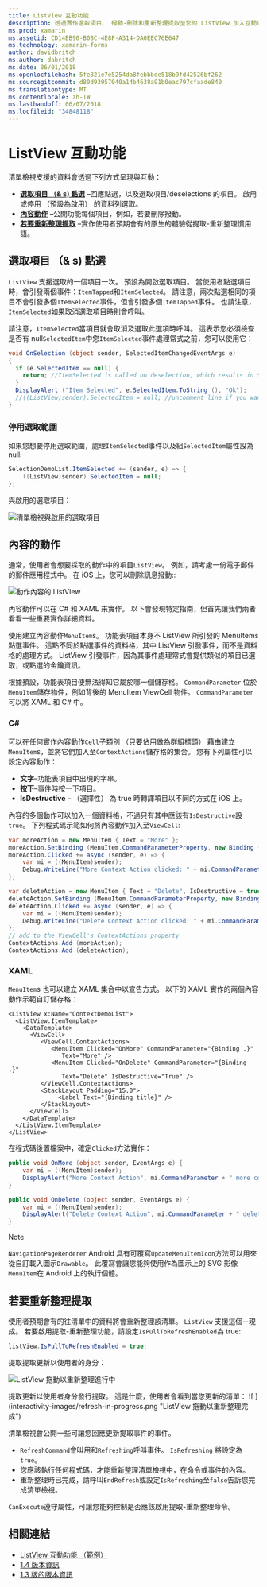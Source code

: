 ```yaml
---
title: ListView 互動功能
description: 透過實作選取項目、 撥動-刪除和重新整理提取至您的 ListView 加入互動功能。
ms.prod: xamarin
ms.assetid: CD14EB90-B08C-4E8F-A314-DA0EEC76E647
ms.technology: xamarin-forms
author: davidbritch
ms.author: dabritch
ms.date: 06/01/2018
ms.openlocfilehash: 5fe821e7e5254da8febbbde518b9fd42526bf262
ms.sourcegitcommit: d80d93957040a14b4638a91b0eac797cfaade840
ms.translationtype: MT
ms.contentlocale: zh-TW
ms.lasthandoff: 06/07/2018
ms.locfileid: "34848118"
---
```

# <a name="listview-interactivity"></a>ListView 互動功能

清單檢視支援的資料會透過下列方式呈現與互動：

- [**選取項目 （& s) 點選**](#selectiontaps) &ndash;回應點選，以及選取項目/deselections 的項目。 啟用或停用 （預設為啟用） 的資料列選取。
- [**內容動作**](#Context_Actions) &ndash;公開功能每個項目，例如，若要刪除撥動。
- [**若要重新整理提取**](#Pull_to_Refresh) &ndash;實作使用者預期會有的原生的體驗從提取-重新整理慣用語。

<a name="selectiontaps" />

## <a name="selection--taps"></a>選取項目 （& s) 點選
`ListView` 支援選取的一個項目一次。 預設為開啟選取項目。 當使用者點選項目時，會引發兩個事件：`ItemTapped`和`ItemSelected`。 請注意，兩次點選相同的項目不會引發多個`ItemSelected`事件，但會引發多個`ItemTapped`事件。 也請注意，`ItemSelected`如果取消選取項目時則會呼叫。

請注意，`ItemSelected`當項目就會取消及選取此選項時呼叫。 這表示您必須檢查是否有 null`SelectedItem`中您`ItemSelected`事件處理常式之前，您可以使用它：

```csharp
void OnSelection (object sender, SelectedItemChangedEventArgs e)
{
  if (e.SelectedItem == null) {
    return; //ItemSelected is called on deselection, which results in SelectedItem being set to null
  }
  DisplayAlert ("Item Selected", e.SelectedItem.ToString (), "Ok");
  //((ListView)sender).SelectedItem = null; //uncomment line if you want to disable the visual selection state.
}
```

### <a name="disabling-selection"></a>停用選取範圍

如果您想要停用選取範圍，處理`ItemSelected`事件以及組`SelectedItem`屬性設為 null:

```csharp
SelectionDemoList.ItemSelected += (sender, e) => {
    ((ListView)sender).SelectedItem = null;
};
```

與啟用的選取項目：

![](interactivity-images/selection-default.png "清單檢視與啟用的選取項目")

<a name="Context_Actions" />

## <a name="context-actions"></a>內容的動作
通常，使用者會想要採取的動作中的項目`ListView`。 例如，請考慮一份電子郵件的郵件應用程式中。 在 iOS 上，您可以刪除訊息撥動::

![](interactivity-images/context-default.png "動作內容的 ListView")

內容動作可以在 C# 和 XAML 來實作。 以下會發現特定指南，但首先讓我們兩者看看一些重要實作詳細資料。

使用建立內容動作`MenuItem`s。 功能表項目本身不 ListView 所引發的 MenuItems 點選事件。 這點不同於點選事件的資料格，其中 ListView 引發事件，而不是資料格的處理方式。 ListView 引發事件，因為其事件處理常式會提供類似的項目已選取，或點選的金鑰資訊。

根據預設，功能表項目便無法得知它屬於哪一個儲存格。 `CommandParameter` 位於`MenuItem`儲存物件，例如背後的 MenuItem ViewCell 物件。 `CommandParameter` 可以將 XAML 和 C# 中。

### <a name="c"></a>C#  

可以在任何實作內容動作`Cell`子類別 （只要佔用做為群組標頭） 藉由建立`MenuItem`s，並將它們加入至`ContextActions`儲存格的集合。 您有下列屬性可以設定內容動作：

* **文字**&ndash;功能表項目中出現的字串。
* **按下**&ndash;事件時按一下項目。
* **IsDestructive** &ndash; （選擇性） 為 true 時轉譯項目以不同的方式在 iOS 上。

內容的多個動作可以加入一個資料格，不過只有其中應該有`IsDestructive`設`true`。 下列程式碼示範如何將內容動作加入至`ViewCell`:

```csharp
var moreAction = new MenuItem { Text = "More" };
moreAction.SetBinding (MenuItem.CommandParameterProperty, new Binding ("."));
moreAction.Clicked += async (sender, e) => {
    var mi = ((MenuItem)sender);
    Debug.WriteLine("More Context Action clicked: " + mi.CommandParameter);
};

var deleteAction = new MenuItem { Text = "Delete", IsDestructive = true }; // red background
deleteAction.SetBinding (MenuItem.CommandParameterProperty, new Binding ("."));
deleteAction.Clicked += async (sender, e) => {
    var mi = ((MenuItem)sender);
    Debug.WriteLine("Delete Context Action clicked: " + mi.CommandParameter);
};
// add to the ViewCell's ContextActions property
ContextActions.Add (moreAction);
ContextActions.Add (deleteAction);
```

### <a name="xaml"></a>XAML

`MenuItem`s 也可以建立 XAML 集合中以宣告方式。 以下的 XAML 實作的兩個內容動作示範自訂儲存格：

```xaml
<ListView x:Name="ContextDemoList">
  <ListView.ItemTemplate>
    <DataTemplate>
      <ViewCell>
         <ViewCell.ContextActions>
            <MenuItem Clicked="OnMore" CommandParameter="{Binding .}"
               Text="More" />
            <MenuItem Clicked="OnDelete" CommandParameter="{Binding .}"
               Text="Delete" IsDestructive="True" />
         </ViewCell.ContextActions>
         <StackLayout Padding="15,0">
              <Label Text="{Binding title}" />
         </StackLayout>
      </ViewCell>
    </DataTemplate>
  </ListView.ItemTemplate>
</ListView>
```

在程式碼後置檔案中，確定`Clicked`方法實作：

```csharp
public void OnMore (object sender, EventArgs e) {
    var mi = ((MenuItem)sender);
    DisplayAlert("More Context Action", mi.CommandParameter + " more context action", "OK");
}

public void OnDelete (object sender, EventArgs e) {
    var mi = ((MenuItem)sender);
    DisplayAlert("Delete Context Action", mi.CommandParameter + " delete context action", "OK");
}
```

> [!NOTE]
> `NavigationPageRenderer` Android 具有可覆寫`UpdateMenuItemIcon`方法可以用來從自訂載入圖示`Drawable`。 此覆寫會讓您能夠使用作為圖示上的 SVG 影像`MenuItem`在 Android 上的執行個體。

<a name="Pull_to_Refresh" />

## <a name="pull-to-refresh"></a>若要重新整理提取
使用者預期會有的往清單中的資料將會重新整理該清單。 `ListView` 支援這個--現成。 若要啟用提取-重新整理功能，請設定`IsPullToRefreshEnabled`為 true:

```csharp
listView.IsPullToRefreshEnabled = true;
```

提取提取更新以使用者的身分：

![](interactivity-images/refresh-start.png "ListView 拖動以重新整理進行中")

提取更新以使用者身分發行提取。 這是什麼，使用者會看到當您更新的清單： ![ ] (interactivity-images/refresh-in-progress.png "ListView 拖動以重新整理完成")

清單檢視會公開一些可讓您回應更新提取事件的事件。

-  `RefreshCommand`會叫用和`Refreshing`呼叫事件。 `IsRefreshing` 將設定為`true`。
-  您應該執行任何程式碼，才能重新整理清單檢視中，在命令或事件的內容。
-  重新整理時已完成，請呼叫`EndRefresh`或設定`IsRefreshing`至`false`告訴您完成清單檢視。

`CanExecute`遵守屬性，可讓您能夠控制是否應該啟用提取-重新整理命令。



## <a name="related-links"></a>相關連結

- [ListView 互動功能 （範例）](https://developer.xamarin.com/samples/xamarin-forms/UserInterface/ListView/interactivity)
- [1.4 版本資訊](http://forums.xamarin.com/discussion/35451/xamarin-forms-1-4-0-released/)
- [1.3 版的版本資訊](http://forums.xamarin.com/discussion/29934/xamarin-forms-1-3-0-released/)
